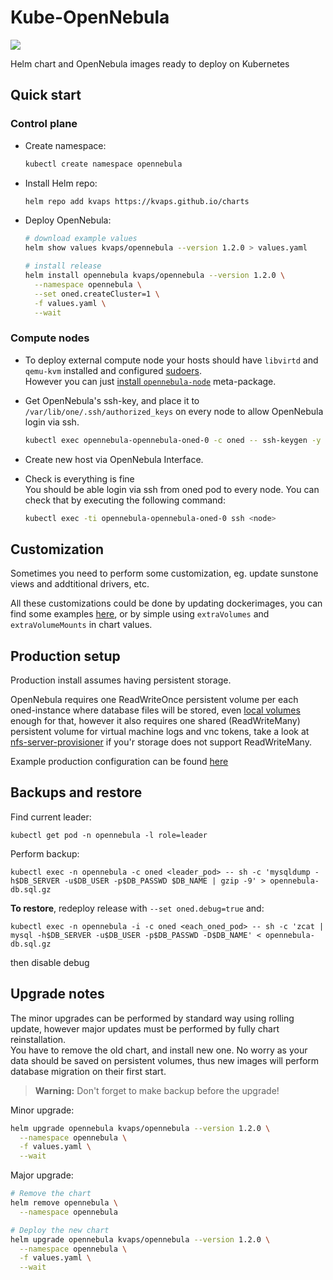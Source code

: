 # Kube-OpenNebula

![](https://opennebula.org/wp-content/uploads/2019/04/img-logo-blue.svg)

Helm chart and OpenNebula images ready to deploy on Kubernetes

## Quick start

### Control plane

* Create namespace:
  
  ```bash
  kubectl create namespace opennebula
  ```

* Install Helm repo:

  ```bash
  helm repo add kvaps https://kvaps.github.io/charts
  ```
  
* Deploy OpenNebula:
  
  ```bash
  # download example values
  helm show values kvaps/opennebula --version 1.2.0 > values.yaml

  # install release
  helm install opennebula kvaps/opennebula --version 1.2.0 \
    --namespace opennebula \
    --set oned.createCluster=1 \
    -f values.yaml \
    --wait
  ```

### Compute nodes

* To deploy external compute node your hosts should have `libvirtd` and `qemu-kvm` installed and configured [sudoers](https://github.com/OpenNebula/one/tree/release-5.10.1/share/pkgs/sudoers).  
  However you can just [install `opennebula-node`](https://docs.opennebula.org/5.10/deployment/node_installation/kvm_node_installation.html) meta-package.

* Get OpenNebula's ssh-key, and place it to `/var/lib/one/.ssh/authorized_keys` on every node to allow OpenNebula login via ssh.
  ```bash
  kubectl exec opennebula-opennebula-oned-0 -c oned -- ssh-keygen -y -f /var/lib/one/.ssh/id_rsa
  ```

* Create new host via OpenNebula Interface.


* Check is everything is fine  
  You should be able login via ssh from oned pod to every node. You can check that by executing the following command:
  ```bash
  kubectl exec -ti opennebula-opennebula-oned-0 ssh <node>
  ```

## Customization

Sometimes you need to perform some customization, eg. update sunstone views and addtitional drivers, etc.

All these customizations could be done by updating dockerimages, you can find some examples [here](examples/prod/dockerfiles), or by simple using `extraVolumes` and `extraVolumeMounts` in chart values.

## Production setup

Production install assumes having persistent storage.

OpenNebula requires one ReadWriteOnce persistent volume per each oned-instance where database files will be stored, even [local volumes](https://kubernetes.io/blog/2019/04/04/kubernetes-1.14-local-persistent-volumes-ga/) enough for that, however it also requires one shared (ReadWriteMany) persistent volume for virtual machine logs and vnc tokens, take a look at [nfs-server-provisioner](https://github.com/helm/charts/tree/master/stable/nfs-server-provisioner) if you'r storage does not support ReadWriteMany.

Example production configuration can be found [here](examples/prod/deploy)

## Backups and restore

Find current leader:

```
kubectl get pod -n opennebula -l role=leader
```

Perform backup:
```
kubectl exec -n opennebula -c oned <leader_pod> -- sh -c 'mysqldump -h$DB_SERVER -u$DB_USER -p$DB_PASSWD $DB_NAME | gzip -9' > opennebula-db.sql.gz
```

**To restore**, redeploy release with `--set oned.debug=true` and:
```
kubectl exec -n opennebula -i -c oned <each_oned_pod> -- sh -c 'zcat | mysql -h$DB_SERVER -u$DB_USER -p$DB_PASSWD -D$DB_NAME' < opennebula-db.sql.gz
```

then disable debug


## Upgrade notes

The minor upgrades can be performed by standard way using rolling update, however major updates must be performed by fully chart reinstallation.  
You have to remove the old chart, and install new one. No worry as your data should be saved on persistent volumes, thus new images will perform database migration on their first start.

> **Warning:** Don't forget to make backup before the upgrade!

Minor upgrade:
```bash
helm upgrade opennebula kvaps/opennebula --version 1.2.0 \
  --namespace opennebula \
  -f values.yaml \
  --wait
```

Major upgrade:
```bash
# Remove the chart
helm remove opennebula \
  --namespace opennebula

# Deploy the new chart
helm upgrade opennebula kvaps/opennebula --version 1.2.0 \
  --namespace opennebula \
  -f values.yaml \
  --wait
```
